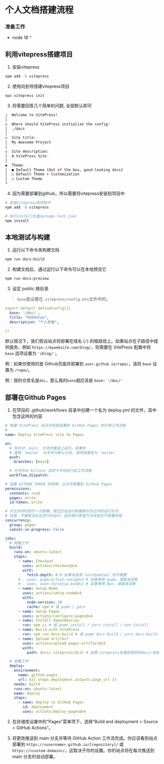# 个人文档搭建流程

### 准备工作
- node 18 ^

## 利用vitepress搭建项目
1. 安装vitepress
```sh
npm add -D vitepress
```

2. 使用向到导搭建vitepress项目
```sh
npx vitepress init
```

3. 将需要回答几个简单的问题, 全部默认即可
```sh
┌  Welcome to VitePress!
│
◇  Where should VitePress initialize the config?
│  ./docs
│
◇  Site title:
│  My Awesome Project
│
◇  Site description:
│  A VitePress Site
│
◆  Theme:
│  ● Default Theme (Out of the box, good-looking docs)
│  ○ Default Theme + Customization
│  ○ Custom Theme
└
```
4. 因为需要部署到github，所以需要将vitepress安装到项目中
```sh
# 安装vitepress到项目中
npm add -D vitepress

# 执行install生成package-lock.json
npm install
```

## 本地测试与构建
1. 运行以下命令来构建文档
```sh
npm run docs:build
```

2. 构建文档后，通过运行以下命令可以在本地预览它
```sh
npm run docs:preview
```

3. 设定 public 根目录
> `base`是设置在`.vitepress/config.mts`文件中的。  
```yml
export default defineConfig({{
  base: '/doc/',
  title: "hhhhhtao",
  description: "个人文档",
  ...
})
```

默认情况下，我们假设站点将部署在域名 (`/`) 的根路径上。如果站点在子路径中提供服务，例如 `https://mywebsite.com/blog/`，则需要在 VitePress 配置中将 `base` 选项设置为 `'/blog/'`。

例：如果你使用的是 Github页面并部署到 `user.github.io/repo/`，请将 `base` 设置为 `/repo/`。  
  
例：我的仓库名是`doc`，那么我的`base`就应该是 `base: '/doc/'`

## 部署在Github Pages
1. 在项目的 .github/workflows 目录中创建一个名为 deploy.yml 的文件，其中包含这样的内容
```yml
# 构建 VitePress 站点并将其部署到 GitHub Pages 的示例工作流程
#
name: Deploy VitePress site to Pages

on:
  # 在针对 `main` 分支的推送上运行。如果你
  # 使用 `master` 分支作为默认分支，请将其更改为 `master`
  push:
    branches: [main]

  # 允许你从 Actions 选项卡手动运行此工作流程
  workflow_dispatch:

# 设置 GITHUB_TOKEN 的权限，以允许部署到 GitHub Pages
permissions:
  contents: read
  pages: write
  id-token: write

# 只允许同时进行一次部署，跳过正在运行和最新队列之间的运行队列
# 但是，不要取消正在进行的运行，因为我们希望允许这些生产部署完成
concurrency:
  group: pages
  cancel-in-progress: false

jobs:
  # 构建工作
  build:
    runs-on: ubuntu-latest
    steps:
      - name: Checkout
        uses: actions/checkout@v4
        with:
          fetch-depth: 0 # 如果未启用 lastUpdated，则不需要
      # - uses: pnpm/action-setup@v3 # 如果使用 pnpm，请取消注释
      # - uses: oven-sh/setup-bun@v1 # 如果使用 Bun，请取消注释
      - name: Setup Node
        uses: actions/setup-node@v4
        with:
          node-version: 20
          cache: npm # 或 pnpm / yarn
      - name: Setup Pages
        uses: actions/configure-pages@v4
      - name: Install dependencies
        run: npm ci # 或 pnpm install / yarn install / bun install
      - name: Build with VitePress
        run: npm run docs:build # 或 pnpm docs:build / yarn docs:build / bun run docs:build
      - name: Upload artifact
        uses: actions/upload-pages-artifact@v3
        with:
          path: docs/.vitepress/dist # 如果.vitepress在根目录则将docs/去掉即可

  # 部署工作
  deploy:
    environment:
      name: github-pages
      url: ${{ steps.deployment.outputs.page_url }}
    needs: build
    runs-on: ubuntu-latest
    name: Deploy
    steps:
      - name: Deploy to GitHub Pages
        id: deployment
        uses: actions/deploy-pages@v4
```

2. 在存储库设置中的“Pages”菜单项下，选择“Build and deployment > Source > GitHub Actions”。

3. 将更改推送到 main 分支并等待 GitHub Action 工作流完成。你应该看到站点部署到 `https://<username>.github.io/[repository]/` 或 `https://<custom-domain>/`，这取决于你的设置。你的站点将在每次推送到 main 分支时自动部署。